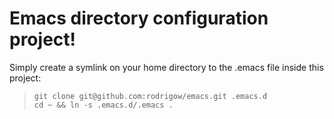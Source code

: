 # Emacs directory configuration project!

Simply create a symlink on your home directory to the .emacs file inside this project:
> `git clone git@github.com:rodrigow/emacs.git .emacs.d`<br />
> `cd ~ && ln -s .emacs.d/.emacs .`
